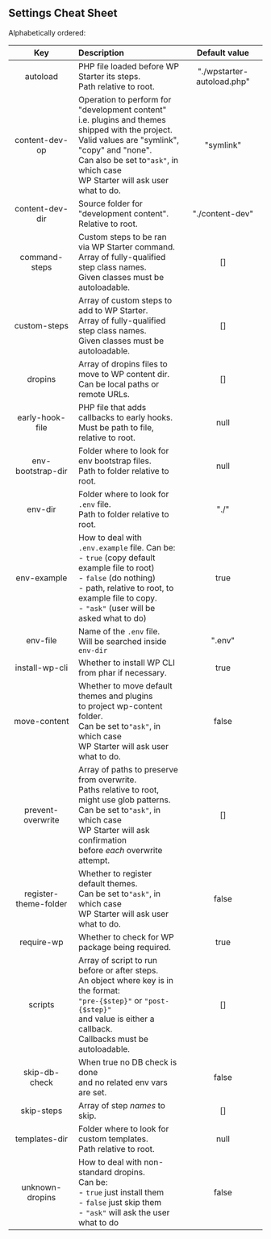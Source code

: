 ## Settings Cheat Sheet

Alphabetically ordered:

|          Key          | Description                                                  |       Default value        |
| :-------------------: | :----------------------------------------------------------- | :------------------------: |
|       autoload        | PHP file loaded before WP Starter its steps.<br />Path relative to root. | "./wpstarter-autoload.php" |
|    content-dev-op     | Operation to perform for "development content"<br />i.e. plugins and themes shipped with the project.<br />Valid values are "symlink", "copy" and "none".<br />Can also be set to`"ask"`, in which case<br />WP Starter will ask user what to do. |         "symlink"          |
|    content-dev-dir    | Source folder for "development content".<br />Relative to root. |      "./content-dev"       |
|     command-steps     | Custom steps to be ran via WP Starter command.<br />Array of fully-qualified step class names.<br />Given classes must be autoloadable. |             []             |
|     custom-steps      | Array of custom steps to add to WP Starter.<br />Array of fully-qualified step class names.<br />Given classes must be autoloadable. |             []             |
|        dropins        | Array of dropins files to move to WP content dir.<br />Can be local paths or remote URLs. |             []             |
|    early-hook-file    | PHP file that adds callbacks to early hooks.<br />Must be path to file, relative to root.<br /> |            null            |
|   env-bootstrap-dir   | Folder where to look for env bootstrap files.<br />Path to folder relative to root. |            null            |
|        env-dir        | Folder where to look for `.env` file.<br />Path to folder relative to root. |            "./"            |
|      env-example      | How to deal with `.env.example` file. Can be:<br />- `true` (copy default example file to root)<br />- `false` (do nothing)<br />- path, relative to root, to example file to copy.<br />- `"ask"` (user will be asked what to do) |            true            |
|       env-file        | Name of the `.env` file.<br />Will be searched inside `env-dir` |           ".env"           |
|    install-wp-cli     | Whether to install WP CLI from phar if necessary.            |            true            |
|     move-content      | Whether to move default themes and plugins<br />to project wp-content folder.<br />Can be set to`"ask"`, in which case<br />WP Starter will ask user what to do. |           false            |
|   prevent-overwrite   | Array of paths to preserve from overwrite.<br />Paths relative to root, might use glob patterns.<br />Can be set to`"ask"`, in which case<br />WP Starter will ask confirmation<br />before *each* overwrite attempt. |             []             |
| register-theme-folder | Whether to register default themes.<br />Can be set to`"ask"`, in which case<br />WP Starter will ask user what to do. |           false            |
|      require-wp       | Whether to check for WP package being required.              |            true            |
|        scripts        | Array of script to run before or after steps.<br />An object where key is in the format:<br /> `"pre-{$step}"` or `"post-{$step}"`<br />and value is either a callback.<br />Callbacks must be autoloadable. |             []             |
|     skip-db-check     | When true no DB check is done<br />and no related env vars are set. |           false            |
|      skip-steps       | Array of step *names* to skip.                               |             []             |
|     templates-dir     | Folder where to look for custom templates.<br />Path relative to root. |            null            |
|    unknown-dropins    | How to deal with non-standard dropins.<br />Can be:<br />- `true` just install them<br />- `false` just skip them<br />- `"ask"` will ask the user what to do |           false            |
